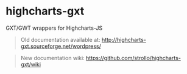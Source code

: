 highcharts-gxt
==============

GXT/GWT wrappers for Highcharts-JS

> Old documentation available at:
http://highcharts-gxt.sourceforge.net/wordpress/

> New documentation wiki:
https://github.com/strollo/highcharts-gxt/wiki

